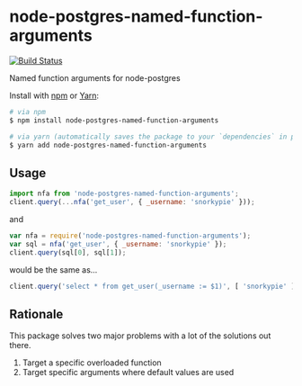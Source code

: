 node-postgres-named-function-arguments
===================

[![Build Status](https://travis-ci.org/snorkypie/node-postgres-named-function-arguments.svg?branch=master)](https://travis-ci.org/snorkypie/node-postgres-named-function-arguments)

Named function arguments for node-postgres

Install with [npm](https://www.npmjs.com/) or [Yarn](https://yarnpkg.com/):

```bash
# via npm
$ npm install node-postgres-named-function-arguments

# via yarn (automatically saves the package to your `dependencies` in package.json)
$ yarn add node-postgres-named-function-arguments
```

## Usage

```javascript
import nfa from 'node-postgres-named-function-arguments';
client.query(...nfa('get_user', { _username: 'snorkypie' }));
```

and

```javascript
var nfa = require('node-postgres-named-function-arguments');
var sql = nfa('get_user', { _username: 'snorkypie' });
client.query(sql[0], sql[1]);
```

would be the same as...

```javascript
client.query('select * from get_user(_username := $1)', [ 'snorkypie' ]);
```

## Rationale

This package solves two major problems with a lot of the solutions out there.

1. Target a specific overloaded function
2. Target specific arguments where default values are used
